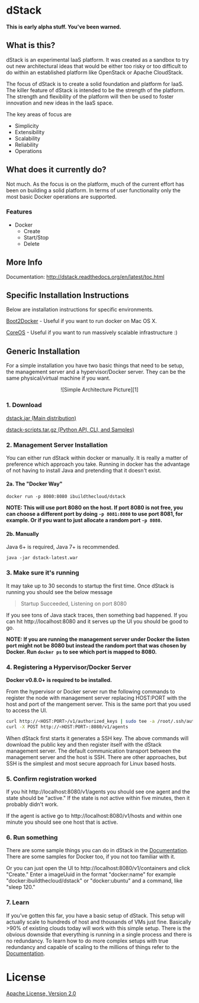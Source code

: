 # dStack

**This is early alpha stuff.  You've been warned.**

## What is this?
dStack is an experimental IaaS platform.  It was created as a sandbox to try out new architectural ideas that would be either too risky or too difficult to do within an established platform like OpenStack or Apache CloudStack.

The focus of dStack is to create a solid foundation and platform for IaaS.  The killer feature of dStack is intended to be the strength of the platform.  The strength and flexibility of the platform will then be used to foster innovation and new ideas in the IaaS space.

The key areas of focus are

* Simplicity
* Extensibility
* Scalability
* Reliability
* Operations

## What does it currently do?

Not much.  As the focus is on the platform, much of the current effort has been on building a solid platform.  In terms of user functionality only the most basic Docker operations are supported.

### Features

* Docker
    * Create
    * Start/Stop
    * Delete

## More Info

Documentation: http://dstack.readthedocs.org/en/latest/toc.html

## Specific Installation Instructions

Below are installation instructions for specific environments.

[Boot2Docker][5] - Useful if you want to run docker on Mac OS X.

[CoreOS][6] - Useful if you want to run massively scalable infrastructure :)

## Generic Installation

For a simple installation you have two basic things that need to be setup, the management server and a hypervisor/Docker server.  They can be the same physical/virtual machine if you want.

<p align=center> ![Simple Architecture Picture][1]

### 1. Download

[dstack.jar (Main distribution)][3]

[dstack-scripts.tar.gz (Python API, CLI, and Samples)][4]

### 2. Management Server Installation

You can either run dStack within docker or manually.  It is really a matter of preference which approach you take.  Running in docker has the advantage of not having to install Java and pretending that it doesn't exist.

#### 2a. The "Docker Way"

    docker run -p 8080:8080 ibuildthecloud/dstack
    
**NOTE: This will use port 8080 on the host.  If port 8080 is not free, you can choose a different port by doing `-p 8081:8080` to use port 8081, for example.  Or if you want to just allocate a random port `-p 8080`.**

#### 2b. Manually

Java 6+ is required, Java 7+ is recommended.

    java -jar dstack-latest.war

### 3. Make sure it's running

It may take up to 30 seconds to startup the first time.  Once dStack is running you should see the below message

> Startup Succeeded, Listening on port 8080

If you see tons of Java stack traces, then something bad happened.  If you can hit http://localhost:8080 and it serves up the UI you should be good to go.

**NOTE: If you are running the management server under Docker the listen port might not be 8080 but instead the random port that was chosen by Docker.  Run ```docker ps``` to see which port is mapped to 8080.**

### 4. Registering a Hypervisor/Docker Server

**Docker v0.8.0+ is required to be installed.**

From the hypervisor or Docker server run the following commands to register the node with management server replacing HOST:PORT with the host and port of the mangement server.  This is the same port that you used to access the UI.

```sh
curl http://<HOST:PORT>/v1/authorized_keys | sudo tee -a /root/.ssh/authorized_keys
curl -X POST http://<HOST:PORT>:8080/v1/agents
```

When dStack first starts it generates a SSH key.  The above commands will download the public key and then register itself with the dStack management server.  The default communication transport between the management server and the host is SSH.  There are other approaches, but SSH is the simplest and most secure approach for Linux based hosts.

### 5. Confirm registration worked

If you hit http://localhost:8080/v1/agents you should see one agent and the state should be "active."  If the state is not active within five minutes, then it probably didn't work.

If the agent is active go to http://localhost:8080/v1/hosts and within one minute you should see one host that is active.

### 6. Run something

There are some sample things you can do in dStack in the [Documentation][7].  There are some samples for Docker too, if you not too familiar with it.

Or you can just open the UI to http://localhost:8080/v1/containers and click "Create."  Enter a imageUuid in the format "docker:name" for example "docker:ibuildthecloud/dstack" or "docker:ubuntu" and a command, like "sleep 120."

### 7. Learn

If you've gotten this far, you have a basic setup of dStack.  This setup will actually scale to hundreds of host and thousands of VMs just fine.  Basically >90% of existing clouds today will work with this simple setup.  There is the obvious downside that everything is running in a single process and there is no redundancy.  To learn how to do more complex setups with true redundancy and capable of scaling to the millions of things refer to the [Documentation][8].

# License
[Apache License, Version 2.0][2]

  [1]: https://docs.google.com/drawings/d/1M04-BY_cgeTEBGpf9uZ4YuOnL9jq438IB9uN0CAynOQ/pub?w=268&h=206
  [2]: http://www.apache.org/licenses/LICENSE-2.0.html
  [3]: https://github.com/ibuildthecloud/dstack/releases/download/v0.1-rc1/dstack.jar
  [4]: https://github.com/ibuildthecloud/dstack/releases/download/v0.1-rc1/dstack-scripts.tar.gz
  [5]: http://dstack.readthedocs.org/en/latest/installation/boot2docker.html
  [6]: http://dstack.readthedocs.org/en/latest/installation/coreos.html
  [7]: http://dstack.readthedocs.org/en/latest/examples/overview.html
  [8]: http://dstack.readthedocs.org/en/latest/toc.html
